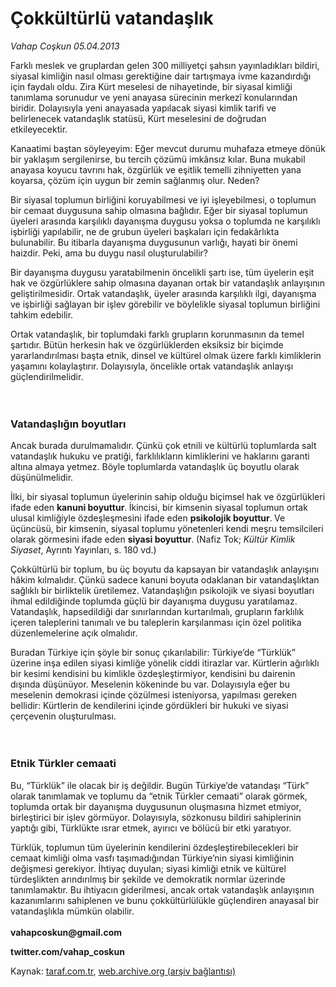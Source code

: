 # Çokkültürlü vatandaşlık

*Vahap Coşkun 05.04.2013*

<div class="yazi"><p>Farklı meslek ve gruplardan gelen 300 milliyetçi şahsın yayınladıkları bildiri, siyasal kimliğin nasıl olması gerektiğine dair tartışmaya ivme kazandırdığı için faydalı oldu. Zira Kürt meselesi de nihayetinde, bir siyasal kimliği tanımlama sorunudur ve yeni anayasa sürecinin merkezî konularından biridir. Dolayısıyla yeni anayasada yapılacak siyasi kimlik tarifi ve belirlenecek vatandaşlık statüsü, Kürt meselesini de doğrudan etkileyecektir. </p>
<p>Kanaatimi baştan söyleyeyim: Eğer mevcut durumu muhafaza etmeye dönük bir yaklaşım sergilenirse, bu tercih çözümü imkânsız kılar. Buna mukabil anayasa koyucu tavrını hak, özgürlük ve eşitlik temelli zihniyetten yana koyarsa, çözüm için uygun bir zemin sağlanmış olur. Neden? </p>
<p>Bir siyasal toplumun birliğini koruyabilmesi ve iyi işleyebilmesi, o toplumun bir cemaat duygusuna sahip olmasına bağlıdır. Eğer bir siyasal toplumun üyeleri arasında karşılıklı dayanışma duygusu yoksa o toplumda ne karşılıklı işbirliği yapılabilir, ne de grubun üyeleri başkaları için fedakârlıkta bulunabilir. Bu itibarla dayanışma duygusunun varlığı, hayati bir önemi haizdir. Peki, ama bu duygu nasıl oluşturulabilir? </p>
<p>Bir dayanışma duygusu yaratabilmenin öncelikli şartı ise, tüm üyelerin eşit hak ve özgürlüklere sahip olmasına dayanan ortak bir vatandaşlık anlayışının geliştirilmesidir. Ortak vatandaşlık, üyeler arasında karşılıklı ilgi, dayanışma ve işbirliği sağlayan bir işlev görebilir ve böylelikle siyasal toplumun birliğini tahkim edebilir. </p>
<p>Ortak vatandaşlık, bir toplumdaki farklı grupların korunmasının da temel şartıdır. Bütün herkesin hak ve özgürlüklerden eksiksiz bir biçimde yararlandırılması başta etnik, dinsel ve kültürel olmak üzere farklı kimliklerin yaşamını kolaylaştırır. Dolayısıyla, öncelikle ortak vatandaşlık anlayışı güçlendirilmelidir.<br/><br/><br/></p>
<h3>Vatandaşlığın boyutları</h3>
<p>Ancak burada durulmamalıdır. Çünkü çok etnili ve kültürlü toplumlarda salt vatandaşlık hukuku ve pratiği, farklılıkların kimliklerini ve haklarını garanti altına almaya yetmez. Böyle toplumlarda vatandaşlık üç boyutlu olarak düşünülmelidir. </p>
<p>İlki, bir siyasal toplumun üyelerinin sahip olduğu biçimsel hak ve özgürlükleri ifade eden <b>kanuni boyuttur</b>.<b> </b>İkincisi, bir kimsenin siyasal toplumun ortak ulusal kimliğiyle özdeşleşmesini ifade eden <b>psikolojik boyuttur</b>.<b> </b>Ve üçüncüsü, bir kimsenin, siyasal toplumu yönetenleri kendi meşru temsilcileri olarak görmesini ifade eden <b>siyasi boyuttur</b>.<b> </b>(Nafiz Tok; <i>Kültür Kimlik Siyaset</i>, Ayrıntı Yayınları, s. 180 vd.) </p>
<p>Çokkültürlü bir toplum, bu üç boyutu da kapsayan bir vatandaşlık anlayışını hâkim kılmalıdır. Çünkü sadece kanuni boyuta odaklanan bir vatandaşlıktan sağlıklı bir birliktelik üretilemez. Vatandaşlığın psikolojik ve siyasi boyutları ihmal edildiğinde toplumda güçlü bir dayanışma duygusu yaratılamaz. Vatandaşlık, hapsedildiği dar sınırlarından kurtarılmalı, grupların farklılık içeren taleplerini tanımalı ve bu taleplerin karşılanması için özel politika düzenlemelerine açık olmalıdır.</p>
<p>Buradan Türkiye için şöyle bir sonuç çıkarılabilir: Türkiye’de “Türklük” üzerine inşa edilen siyasi kimliğe yönelik ciddi itirazlar var. Kürtlerin ağırlıklı bir kesimi kendisini bu kimlikle özdeşleştirmiyor, kendisini bu dairenin dışında düşünüyor. Meselenin kökeninde bu var. Dolayısıyla eğer bu meselenin demokrasi içinde çözülmesi isteniyorsa, yapılması gereken bellidir: Kürtlerin de kendilerini içinde gördükleri bir hukuki ve siyasi çerçevenin oluşturulması.<br/><br/><br/></p>
<h3>Etnik Türkler cemaati</h3>
<p>Bu, “Türklük” ile olacak bir iş değildir. Bugün Türkiye’de vatandaşı “Türk” olarak tanımlamak ve toplumu da “etnik Türkler cemaati” olarak görmek, toplumda ortak bir dayanışma duygusunun oluşmasına hizmet etmiyor, birleştirici bir işlev görmüyor. Dolayısıyla, sözkonusu bildiri sahiplerinin yaptığı gibi, Türklükte ısrar etmek, ayırıcı ve bölücü bir etki yaratıyor. </p>
<p>Türklük, toplumun tüm üyelerinin kendilerini özdeşleştirebilecekleri bir cemaat kimliği olma vasfı taşımadığından Türkiye’nin siyasi kimliğinin değişmesi gerekiyor. İhtiyaç duyulan; siyasi kimliği etnik ve kültürel türdeşlikten arındırılmış bir şekilde ve demokratik normlar üzerinde tanımlamaktır. Bu ihtiyacın giderilmesi, ancak ortak vatandaşlık anlayışının kazanımlarını sahiplenen ve bunu çokkültürlülükle güçlendiren anayasal bir vatandaşlıkla mümkün olabilir.<br/><br/><b>vahapcoskun@gmail.com</b><b> </b></p>
<p><b>twitter.com/vahap_coskun</b></p>
</div>

Kaynak: [taraf.com.tr](http://www.taraf.com.tr/vahap-coskun/makale-cokkulturlu-vatandaslik.htm), [web.archive.org (arşiv bağlantısı)](http://web.archive.org/web/20131107124612/http://www.taraf.com.tr/vahap-coskun/makale-cokkulturlu-vatandaslik.htm)
